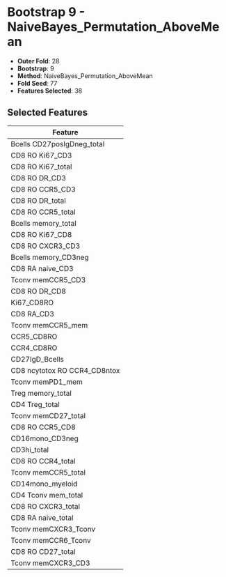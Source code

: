 # Bootstrap 9 - NaiveBayes_Permutation_AboveMean

- **Outer Fold**: 28
- **Bootstrap**: 9
- **Method**: NaiveBayes_Permutation_AboveMean
- **Fold Seed**: 77
- **Features Selected**: 38

## Selected Features

| Feature |
|---------|
| Bcells CD27posIgDneg_total |
| CD8  RO Ki67_CD3 |
| CD8 RO Ki67_total |
| CD8 RO DR_CD3 |
| CD8 RO CCR5_CD3 |
| CD8 RO DR_total |
| CD8 RO CCR5_total |
| Bcells memory_total |
| CD8 RO Ki67_CD8 |
| CD8 RO CXCR3_CD3 |
| Bcells memory_CD3neg |
| CD8 RA naive_CD3 |
| Tconv memCCR5_CD3 |
| CD8 RO DR_CD8 |
| Ki67_CD8RO |
| CD8 RA_CD3 |
| Tconv memCCR5_mem |
| CCR5_CD8RO |
| CCR4_CD8RO |
| CD27IgD_Bcells |
| CD8 ncytotox RO CCR4_CD8ntox |
| Tconv memPD1_mem |
| Treg memory_total |
| CD4 Treg_total |
| Tconv memCD27_total |
| CD8 RO CCR5_CD8 |
| CD16mono_CD3neg |
| CD3hi_total |
| CD8 RO CCR4_total |
| Tconv memCCR5_total |
| CD14mono_myeloid |
| CD4 Tconv mem_total |
| CD8 RO CXCR3_total |
| CD8 RA naive_total |
| Tconv memCXCR3_Tconv |
| Tconv memCCR6_Tconv |
| CD8 RO CD27_total |
| Tconv memCXCR3_CD3 |
